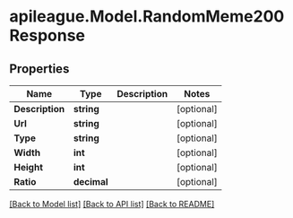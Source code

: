 # apileague.Model.RandomMeme200Response

## Properties

Name | Type | Description | Notes
------------ | ------------- | ------------- | -------------
**Description** | **string** |  | [optional] 
**Url** | **string** |  | [optional] 
**Type** | **string** |  | [optional] 
**Width** | **int** |  | [optional] 
**Height** | **int** |  | [optional] 
**Ratio** | **decimal** |  | [optional] 

[[Back to Model list]](../README.md#documentation-for-models) [[Back to API list]](../README.md#documentation-for-api-endpoints) [[Back to README]](../README.md)

